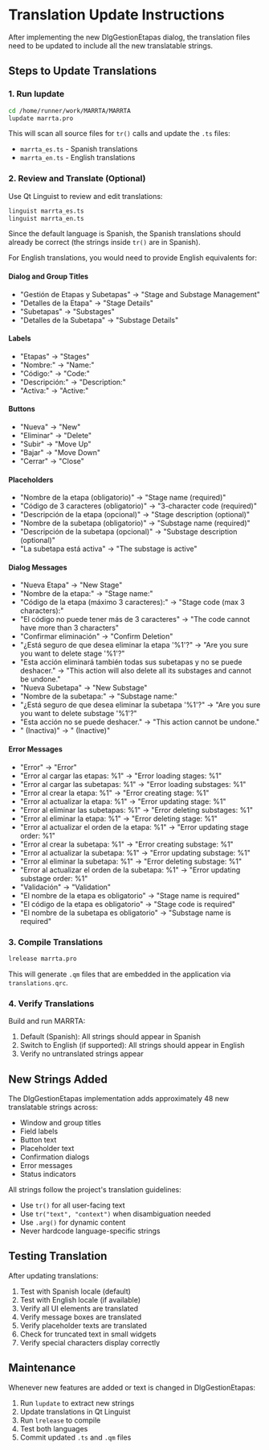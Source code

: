 # Translation Update Instructions

After implementing the new DlgGestionEtapas dialog, the translation files need to be updated to include all the new translatable strings.

## Steps to Update Translations

### 1. Run lupdate
```bash
cd /home/runner/work/MARRTA/MARRTA
lupdate marrta.pro
```

This will scan all source files for `tr()` calls and update the `.ts` files:
- `marrta_es.ts` - Spanish translations
- `marrta_en.ts` - English translations

### 2. Review and Translate (Optional)

Use Qt Linguist to review and edit translations:
```bash
linguist marrta_es.ts
linguist marrta_en.ts
```

Since the default language is Spanish, the Spanish translations should already be correct (the strings inside `tr()` are in Spanish).

For English translations, you would need to provide English equivalents for:

#### Dialog and Group Titles
- "Gestión de Etapas y Subetapas" → "Stage and Substage Management"
- "Detalles de la Etapa" → "Stage Details"
- "Subetapas" → "Substages"
- "Detalles de la Subetapa" → "Substage Details"

#### Labels
- "Etapas" → "Stages"
- "Nombre:" → "Name:"
- "Código:" → "Code:"
- "Descripción:" → "Description:"
- "Activa:" → "Active:"

#### Buttons
- "Nueva" → "New"
- "Eliminar" → "Delete"
- "Subir" → "Move Up"
- "Bajar" → "Move Down"
- "Cerrar" → "Close"

#### Placeholders
- "Nombre de la etapa (obligatorio)" → "Stage name (required)"
- "Código de 3 caracteres (obligatorio)" → "3-character code (required)"
- "Descripción de la etapa (opcional)" → "Stage description (optional)"
- "Nombre de la subetapa (obligatorio)" → "Substage name (required)"
- "Descripción de la subetapa (opcional)" → "Substage description (optional)"
- "La subetapa está activa" → "The substage is active"

#### Dialog Messages
- "Nueva Etapa" → "New Stage"
- "Nombre de la etapa:" → "Stage name:"
- "Código de la etapa (máximo 3 caracteres):" → "Stage code (max 3 characters):"
- "El código no puede tener más de 3 caracteres" → "The code cannot have more than 3 characters"
- "Confirmar eliminación" → "Confirm Deletion"
- "¿Está seguro de que desea eliminar la etapa '%1'?" → "Are you sure you want to delete stage '%1'?"
- "Esta acción eliminará también todas sus subetapas y no se puede deshacer." → "This action will also delete all its substages and cannot be undone."
- "Nueva Subetapa" → "New Substage"
- "Nombre de la subetapa:" → "Substage name:"
- "¿Está seguro de que desea eliminar la subetapa '%1'?" → "Are you sure you want to delete substage '%1'?"
- "Esta acción no se puede deshacer." → "This action cannot be undone."
- " (Inactiva)" → " (Inactive)"

#### Error Messages
- "Error" → "Error"
- "Error al cargar las etapas: %1" → "Error loading stages: %1"
- "Error al cargar las subetapas: %1" → "Error loading substages: %1"
- "Error al crear la etapa: %1" → "Error creating stage: %1"
- "Error al actualizar la etapa: %1" → "Error updating stage: %1"
- "Error al eliminar las subetapas: %1" → "Error deleting substages: %1"
- "Error al eliminar la etapa: %1" → "Error deleting stage: %1"
- "Error al actualizar el orden de la etapa: %1" → "Error updating stage order: %1"
- "Error al crear la subetapa: %1" → "Error creating substage: %1"
- "Error al actualizar la subetapa: %1" → "Error updating substage: %1"
- "Error al eliminar la subetapa: %1" → "Error deleting substage: %1"
- "Error al actualizar el orden de la subetapa: %1" → "Error updating substage order: %1"
- "Validación" → "Validation"
- "El nombre de la etapa es obligatorio" → "Stage name is required"
- "El código de la etapa es obligatorio" → "Stage code is required"
- "El nombre de la subetapa es obligatorio" → "Substage name is required"

### 3. Compile Translations
```bash
lrelease marrta.pro
```

This will generate `.qm` files that are embedded in the application via `translations.qrc`.

### 4. Verify Translations

Build and run MARRTA:
1. Default (Spanish): All strings should appear in Spanish
2. Switch to English (if supported): All strings should appear in English
3. Verify no untranslated strings appear

## New Strings Added

The DlgGestionEtapas implementation adds approximately 48 new translatable strings across:
- Window and group titles
- Field labels
- Button text
- Placeholder text
- Confirmation dialogs
- Error messages
- Status indicators

All strings follow the project's translation guidelines:
- Use `tr()` for all user-facing text
- Use `tr("text", "context")` when disambiguation needed
- Use `.arg()` for dynamic content
- Never hardcode language-specific strings

## Testing Translation

After updating translations:
1. Test with Spanish locale (default)
2. Test with English locale (if available)
3. Verify all UI elements are translated
4. Verify message boxes are translated
5. Verify placeholder texts are translated
6. Check for truncated text in small widgets
7. Verify special characters display correctly

## Maintenance

Whenever new features are added or text is changed in DlgGestionEtapas:
1. Run `lupdate` to extract new strings
2. Update translations in Qt Linguist
3. Run `lrelease` to compile
4. Test both languages
5. Commit updated `.ts` and `.qm` files
